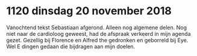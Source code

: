 # 1120 dinsdag 20 november 2018
Vanochtend tekst Sebastiaan afgerond. Alleen nog algemene delen. Nog niet naar de cardioloog geweest, had de afspraak verkeerd in mijn agenda gezet. Gezellig bij Florence en Alfred the gedronken en geborreld bij Eye. Wel E dingen gedaan die bijdragen aan mijn doelen. 